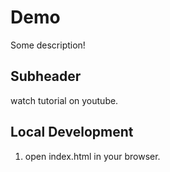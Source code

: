 # Demo

Some description!

## Subheader


watch tutorial on youtube.

## Local Development

1. open index.html in your browser.
